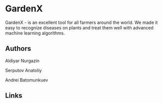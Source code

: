 # GardenX

GardenX - is an excellent tool for all farmers around the world. We made it easy to recognize diseases on plants and treat them well with advanced machine learning algorithms.

## Authors

Aldiyar Nurgazin

Serputov Anatoliy

Andrei Batomunkuev

## Links
